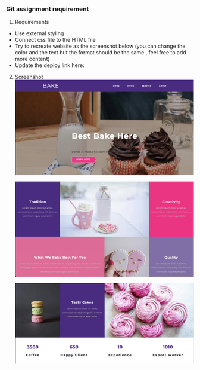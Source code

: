 ### Git assignment requirement

1. Requirements

- Use external styling
- Connect css file to the HTML file
- Try to recreate website as the screenshot below (you can change the color and the text but the format should be the same , feel free to add more content)
- Update the deploy link here:

2. Screenshot
   ![screenshot1](./screenshots/Screenshot1.png)

   ![screenshot2](./screenshots/Screenshot2.png)

   ![screenshot3](./screenshots/Screenshot3.png)
